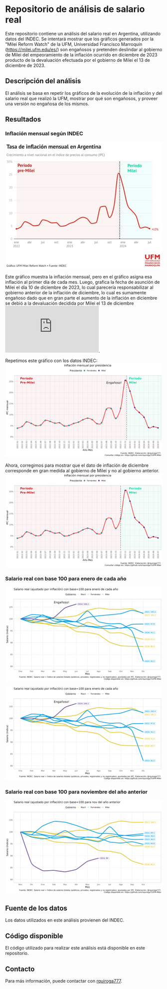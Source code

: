 # Repositorio de análisis de salario real

Este repositorio contiene un análisis del salario real en Argentina, utilizando datos del INDEC. Se intentará mostrar que los gráficos generados por la "Milei Reform Watch" de la UFM, Universidad Francisco Marroquín (https://milei.ufm.edu/es/) son engañosos y pretenden deslindar al gobierno de Milei del empeoramiento de la inflación ocurrido en diciembre de 2023 producto de la devaluación efectuada por el gobierno de Milei el 13 de diciembre de 2023.

## Descripción del análisis

El análisis se basa en repetir los gráficos de la evolución de la inflación y del salario real que realizó la UFM, mostrar por qué son engañosos, y proveer una versión no engañosa de los mismos.

## Resultados

### Inflación mensual según INDEC
![Gráfico de la UFM: Inflación mensual](GVHfiQtW0AIZ-S2.jpeg)

Este gráfico muestra la inflación mensual, pero en el gráfico asigna esa inflación al primer día de cada mes. Luego, grafica la fecha de asunción de Milei el día 10 de diciembre de 2023, lo cual parecería responsabilizar al gobierno anterior de la inflación de diciembre, lo cual es sumamente engañoso dado que en gran parte el aumento de la inflación en diciembre se debió a la devaluación decidida por Milei el 13 de diciembre ![Primer martillazo de Javier Milei: devaluación de más del 50% y paralización de la obra pública](https://elpais.com/argentina/2023-12-12/milei-anuncia-una-devaluacion-del-peso-del-50-y-grandes-recortes-del-gasto-publico.html).

Repetimos este gráfico con los datos INDEC:
![Gráfico de inflación mensual engañoso](ipc_mensual_mal.png)

Ahora, corregimos para mostrar que el dato de inflación de diciembre corresponde en gran medida al gobierno de Milei y no al gobierno anterior.
![Gráfico de inflación mensual correcto](ipc_mensual_bien.png)



### Salario real con base 100 para enero de cada año
![Gráfico de la UFM: Salario real con base 100 para enero de cada año](salario_base100_enero.png)

![Salario real con base 100 para enero de cada año](salario_base100_enero.png)

### Salario real con base 100 para noviembre del año anterior

![Salario real con base 100 para noviembre del año anterior](salario_base100_enero_BIEN.png)

## Fuente de los datos

Los datos utilizados en este análisis provienen del INDEC.

## Código disponible

El código utilizado para realizar este análisis está disponible en este repositorio.

## Contacto

Para más información, puede contactar con [rquiroga777](https://github.com/rquiroga7/UFM-Milei).
